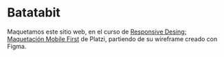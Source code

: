 # Batatabit
Maquetamos este sitio web, en el curso de [Responsive Desing: Maquetación Mobile First](https://platzi.com/clases/mobile-first/) de Platzi, partiendo de su wireframe creado con Figma. 
